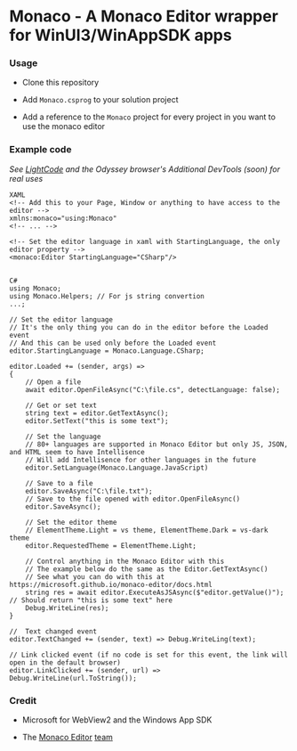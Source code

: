 # Monaco - A Monaco Editor wrapper for WinUI3/WinAppSDK apps

### Usage

* Clone this repository
  
* Add `Monaco.csprog` to your solution project
  
* Add a reference to the `Monaco` project for every project in you want to use the monaco editor
  

### Example code
_See [LightCode](https://github.com/eligamii/LightCode) and the Odyssey browser's Additional DevTools (soon) for real uses_

    XAML
    <!-- Add this to your Page, Window or anything to have access to the editor -->
    xmlns:monaco="using:Monaco"
    <!-- ... -->
    
    <!-- Set the editor language in xaml with StartingLanguage, the only editor property -->
    <monaco:Editor StartingLanguage="CSharp"/>
    
    
    C#
    using Monaco;
    using Monaco.Helpers; // For js string convertion
    ...;
    
    // Set the editor language
    // It's the only thing you can do in the editor before the Loaded event
    // And this can be used only before the Loaded event
    editor.StartingLanguage = Monaco.Language.CSharp; 
    
    editor.Loaded += (sender, args) =>
    {
        // Open a file
        await editor.OpenFileAsync("C:\file.cs", detectLanguage: false);
    
        // Get or set text
        string text = editor.GetTextAsync();
        editor.SetText("this is some text");
    
        // Set the language 
        // 80+ languages are supported in Monaco Editor but only JS, JSON, and HTML seem to have Intellisence
        // Will add Intellisence for other languages in the future
        editor.SetLanguage(Monaco.Language.JavaScript)
    
        // Save to a file
        editor.SaveAsync("C:\file.txt");
        // Save to the file opened with editor.OpenFileAsync()
        editor.SaveAsync();
    
        // Set the editor theme
        // ElementTheme.Light = vs theme, ElementTheme.Dark = vs-dark theme
        editor.RequestedTheme = ElementTheme.Light;
    
        // Control anything in the Monaco Editor with this
        // The example below do the same as the Editor.GetTextAsync()
        // See what you can do with this at https://microsoft.github.io/monaco-editor/docs.html
        string res = await editor.ExecuteAsJSAsync($"editor.getValue()"); // Should return "this is some text" here
        Debug.WriteLine(res);
    }
    
    //  Text changed event
    editor.TextChanged += (sender, text) => Debug.WriteLing(text);
    
    // Link clicked event (if no code is set for this event, the link will open in the default browser)
    editor.LinkClicked += (sender, url) => Debug.WriteLine(url.ToString());
    



### Credit

* Microsoft for WebView2 and the Windows App SDK
  
* The [Monaco Editor](https://github.com/microsoft/monaco-editor) [team](https://github.com/microsoft/monaco-editor/graphs/contributors)
